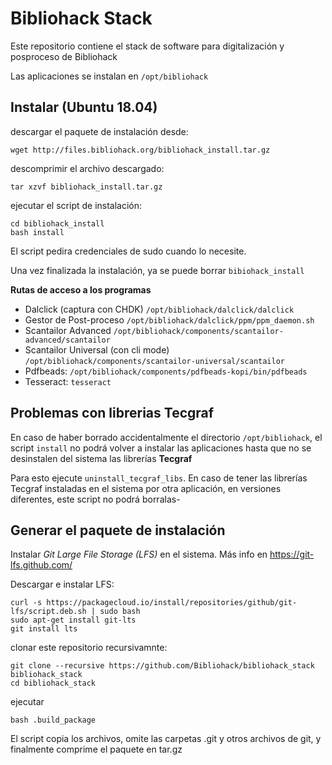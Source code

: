 # Bibliohack Stack 

Este repositorio contiene el stack de software para digitalización y posproceso de Bibliohack

Las aplicaciones se instalan en `/opt/bibliohack`

## Instalar (Ubuntu 18.04)

descargar el paquete de instalación desde:

    wget http://files.bibliohack.org/bibliohack_install.tar.gz

descomprimir el archivo descargado:

    tar xzvf bibliohack_install.tar.gz

ejecutar el script de instalación:

    cd bibliohack_install
    bash install

El script pedira credenciales de sudo cuando lo necesite.

Una vez finalizada la instalación, ya se puede borrar `bibiohack_install`

**Rutas de acceso a los programas**

- Dalclick (captura con CHDK) `/opt/bibliohack/dalclick/dalclick`
- Gestor de Post-proceso `/opt/bibliohack/dalclick/ppm/ppm_daemon.sh`
- Scantailor Advanced `/opt/bibliohack/components/scantailor-advanced/scantailor`
- Scantailor Universal (con cli mode) `/opt/bibliohack/components/scantailor-universal/scantailor`
- Pdfbeads: `/opt/bibliohack/components/pdfbeads-kopi/bin/pdfbeads` 
- Tesseract: `tesseract`

## Problemas con librerias Tecgraf

En caso de haber borrado accidentalmente el directorio `/opt/bibliohack`, el script `install` no podrá
volver a instalar las aplicaciones hasta que no se desinstalen del sistema las librerías **Tecgraf**

Para esto ejecute `uninstall_tecgraf_libs`. En caso de tener las librerías Tecgraf instaladas en el 
sistema por otra aplicación, en versiones diferentes, este script no podrá borralas-

## Generar el paquete de instalación

Instalar *Git Large File Storage (LFS)* en el sistema. Más info en <https://git-lfs.github.com/>

Descargar e instalar LFS:

    curl -s https://packagecloud.io/install/repositories/github/git-lfs/script.deb.sh | sudo bash
    sudo apt-get install git-lts
    git install lts

clonar este repositorio recursivamnte:

    git clone --recursive https://github.com/Bibliohack/bibliohack_stack bibliohack_stack
    cd bibliohack_stack
    
ejecutar

    bash .build_package

El script copia los archivos, omite las carpetas .git y otros archivos de git, y finalmente comprime el paquete en tar.gz
